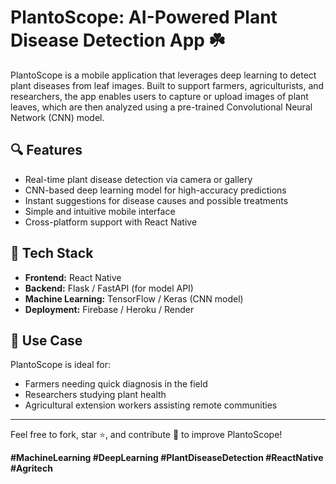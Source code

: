 # PlantoScope: AI-Powered Plant Disease Detection App ☘️

PlantoScope is a mobile application that leverages deep learning to detect plant diseases from leaf images. Built to support farmers, agriculturists, and researchers, the app enables users to capture or upload images of plant leaves, which are then analyzed using a pre-trained Convolutional Neural Network (CNN) model.

## 🔍 Features
- Real-time plant disease detection via camera or gallery
- CNN-based deep learning model for high-accuracy predictions
- Instant suggestions for disease causes and possible treatments
- Simple and intuitive mobile interface
- Cross-platform support with React Native

## 🚀 Tech Stack
- **Frontend:** React Native  
- **Backend:** Flask / FastAPI (for model API)  
- **Machine Learning:** TensorFlow / Keras (CNN model)  
- **Deployment:** Firebase / Heroku / Render  

## 🌱 Use Case
PlantoScope is ideal for:
- Farmers needing quick diagnosis in the field  
- Researchers studying plant health  
- Agricultural extension workers assisting remote communities  

---

Feel free to fork, star ⭐, and contribute 🤝 to improve PlantoScope!

**#MachineLearning #DeepLearning #PlantDiseaseDetection #ReactNative #Agritech**
